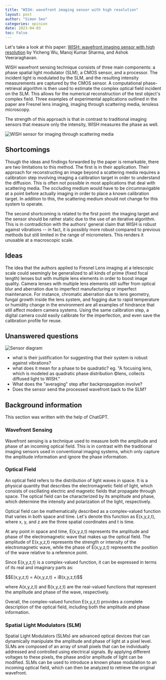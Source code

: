 ```yaml
---
title: "WISH: wavefront imaging sensor with high resolution"
layout: post
author: "Simon Seo"
categories: opinion
date: 2023-04-03
toc: False
---
```


Let's take a look at this paper: [WISH: wavefront imaging sensor with high
resolution](https://www.nature.com/articles/s41377-019-0154-x) by Yicheng Wu, Manoj Kumar Sharma, and Ashok Veeraraghavan.

WISH wavefront sensing technique consists of three main components: a phase spatial light modulator (SLM), a CMOS sensor, and a processor. The incident light is modulated by the SLM, and the resulting intensity measurements are captured by the CMOS sensor. A computational phase-retrieval algorithm is then used to estimate the complex optical field incident on the SLM. This allows for the numerical reconstruction of the test object's complex field. Three examples of experimental applications outlined in the paper are Fresnel lens imaging, imaging through scattering media, lensless microscopy.

The strength of this approach is that in contrast to traditional imaging sensors that measure only the intensity, WISH measures the phase as well.

![WISH sensor for imaging through scattering media](../assets/images/wish%20sensor%20scattering.png)

## Shortcomings
Though the ideas and findings forwarded by the paper is remarkable, there are two limitations to this method. The first is in their application. Their approach for reconstructing an image beyond a scattering media requires a calibration step involving imaging a calibration target in order to understand the diffusion. This is often not possible in most applications that deal with scattering media. The occluding medium would have to be circumnavigable at a point before actually imaging in order to place a known calibration target. In addition to this, the scattering medium should not change for this system to operate. 

The second shortcoming is related to the first point: the imaging target and the sensor should be rather static due to the use of an iterative algorithm. This is in contradiction with the authors' general claim that WISH is robust against vibrations -- in fact, it is possibly more robust compared to previous methods but still limited in the range of micrometers. This renders it unusable at a macroscopic scale.

## Ideas
The idea that the authors applied to Fresnel Lens imaging at a telescopic scale could seemingly be generalized to all kinds of prime (fixed focal length) lenses but with multiple lens elements in order to boost image quality. Camera lenses with multiple lens elements still suffer from optical blur and aberration due to imperfect manufacturing or imperfect maintenance. For instance, chromatic aberration due to lens geometry, fungal growth inside the lens system, and fogging due to rapid temperature or humidity change in the environment are all examples of hindrance that still affect modern camera systems. Using the same calibration step, a digital camera could easily calibrate for the imperfection, and even save the calibration profile for reuse.


## Unanswered questions
![Sensor diagram](../assets/images/wish%20sensor%20diagram.png)
- what is their justification for suggesting that their system is robust against vibrations?
- what does it mean for a phase to be quadratic? eg. "A focusing lens, which is modeled as quadratic phase distribution Φlens, collects diffused light to WISH."
- What does the "averaging" step after backpropagation involve? 
- Does the sensor send the processed wavefront back to the SLM?


## Background information
This section was written with the help of ChatGPT.

### Wavefront Sensing
Wavefront sensing is a technique used to measure both the amplitude and phase of an incoming optical field. This is in contrast with the traditional imaging sensors used in conventional imaging systems, which only capture the amplitude information and ignore the phase information.

### Optical Field
An optical field refers to the distribution of light waves in space. It is a physical quantity that describes the electromagnetic field of light, which consists of oscillating electric and magnetic fields that propagate through space. The optical field can be characterized by its amplitude and phase, which determine the intensity and polarization of the light, respectively. 

Optical field can be mathematically described as a complex-valued function that varies in both space and time. Let's denote this function as E(x,y,z,t), where x, y, and z are the three spatial coordinates and t is time.

At any point in space and time, E(x,y,z,t) represents the amplitude and phase of the electromagnetic wave that makes up the optical field. The amplitude of E(x,y,z,t) represents the strength or intensity of the electromagnetic wave, while the phase of E(x,y,z,t) represents the position of the wave relative to a reference point.

Since E(x,y,z,t) is a complex-valued function, it can be expressed in terms of its real and imaginary parts as:

<div>$$E(x,y,z,t) = A(x,y,z,t) + iB(x,y,z,t)$$</div>

where A(x,y,z,t) and B(x,y,z,t) are the real-valued functions that represent the amplitude and phase of the wave, respectively.

Overall, the complex-valued function E(x,y,z,t) provides a complete description of the optical field, including both the amplitude and phase information.

### Spatial Light Modulators (SLM)
Spatial Light Modulators (SLMs) are advanced optical devices that can dynamically manipulate the amplitude and phase of light at a pixel level. SLMs are composed of an array of small pixels that can be individually addressed and controlled using electrical signals. By applying different voltages to these pixels, the phase and/or amplitude of light can be modified. SLMs can be used to introduce a known phase modulation to an incoming optical field, which can then be analyzed to retrieve the original wavefront.


<script src="https://polyfill.io/v3/polyfill.min.js?features=es6"></script>
<script id="MathJax-script" async src="https://cdn.jsdelivr.net/npm/mathjax@3/es5/tex-mml-chtml.js"></script>
